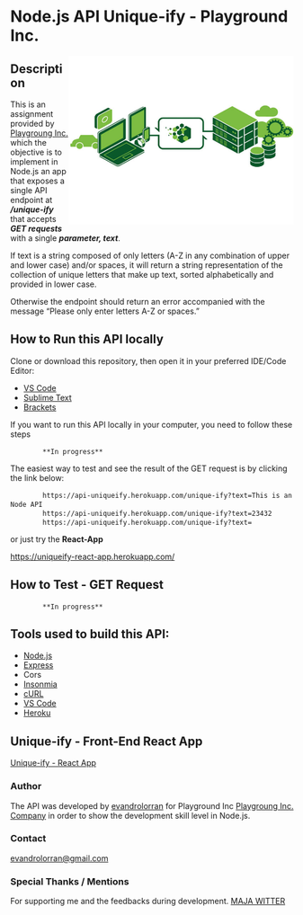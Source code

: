 # Node.js API Unique-ify - Playground Inc.

<img src="./doc/images/Nodejs-API-Server.jpg" width="400" height="300" align="right">

## Description

This is an assignment provided by [Playgroung Inc.](https://playgroundinc.com/) which the objective is to implement in Node.js an app that exposes a single API endpoint at _**/unique-ify**_ that accepts _**GET requests**_ with a single _**parameter, text**_.

If text is a string composed of only letters (A-Z in any combination of upper and lower case) and/or spaces, it will return a string representation of the collection of unique letters that make up text, sorted alphabetically and provided in lower case.

Otherwise the endpoint should return an error accompanied with the message “Please only enter letters A-Z or spaces.”

## How to Run this API locally

Clone or download this repository, then open it in your preferred IDE/Code Editor:

- [VS Code](https://code.visualstudio.com/)
- [Sublime Text](https://www.sublimetext.com/)
- [Brackets](http://brackets.io/)

If you want to run this API locally in your computer, you need to follow these steps

            **In progress**

The easiest way to test and see the result of the GET request is by clicking the link below:

            https://api-uniqueify.herokuapp.com/unique-ify?text=This is an Node API
            https://api-uniqueify.herokuapp.com/unique-ify?text=23432
            https://api-uniqueify.herokuapp.com/unique-ify?text=
            

or just try the **React-App**

https://uniqueify-react-app.herokuapp.com/

## How to Test - GET Request

            **In progress**

## Tools used to build this API:

- [Node.js](https://nodejs.org/en/)
- [Express](https://expressjs.com/)
- Cors
- [Insonmia](https://insomnia.rest/)
- [cURL](https://curl.haxx.se/)
- [VS Code](https://code.visualstudio.com/)
- [Heroku](https://www.heroku.com/)

## Unique-ify - Front-End React App

[Unique-ify - React App](https://github.com/evandrolorran/uniqueify-react-app)

### Author

The API was developed by [evandrolorran](https://github.com/evandrolorran) for Playground Inc [Playgroung Inc. Company](https://playgroundinc.com/) in order to show the development skill level in Node.js.

### Contact

evandrolorran@gmail.com

### Special Thanks / Mentions

For supporting me and the feedbacks during development. [MAJA WITTER](https://twitter.com/wchwd)

